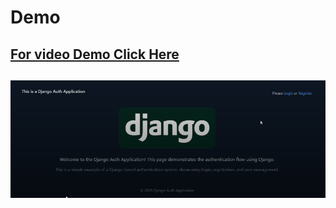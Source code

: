 # Demo

## [For video Demo Click Here](https://drive.google.com/file/d/1BlWSvNOFvY0_uW9Yw-apPGbQJZRyejsU/view?usp=sharing)

## ![image Demo](https://github.com/Sidd444/Python-Projects/blob/main/project_3_User_Authentication_Using_Django/demo/Screenshot%202025-01-04%20095611.png)

